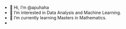 - 👋 Hi, I’m @apuhaha
- 👀 I’m interested in Data Analysis and Machine Learning.
- 🌱 I’m currently learning Masters in Mathematics.
- 

<!---
apuhaha/apuhaha is a ✨ special ✨ repository because its `README.md` (this file) appears on your GitHub profile.
You can click the Preview link to take a look at your changes.
--->
